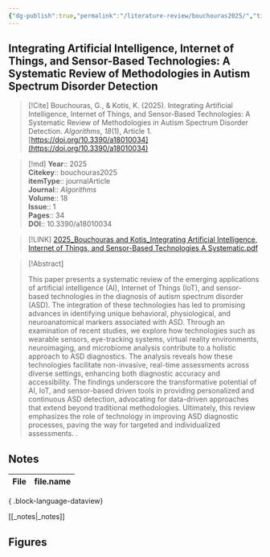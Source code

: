 ```yaml
---
{"dg-publish":true,"permalink":"/literature-review/bouchouras2025/","title":"Integrating Artificial Intelligence, Internet of Things, and Sensor-Based Technologies A Systematic Review of Methodologies in Autism Spectrum Disorder Detection","tags":["artificial","intelligence","autism","spectrum","disorder","Internet","of","Things","non-invasive","diagnostics","sensor-based","technologies"]}
---
```



## Integrating Artificial Intelligence, Internet of Things, and Sensor-Based Technologies: A Systematic Review of Methodologies in Autism Spectrum Disorder Detection

> [!Cite]
> Bouchouras, G., & Kotis, K. (2025). Integrating Artificial Intelligence, Internet of Things, and Sensor-Based Technologies: A Systematic Review of Methodologies in Autism Spectrum Disorder Detection. _Algorithms_, _18_(1), Article 1. [https://doi.org/10.3390/a18010034](https://doi.org/10.3390/a18010034)


>[!md]
> **Year**:: 2025   
> **Citekey**:: bouchouras2025  
> **itemType**:: journalArticle  
> **Journal**:: *Algorithms*  
> **Volume**:: 18  
> **Issue**:: 1   
> **Pages**:: 34  
> **DOI**:: 10.3390/a18010034    

> [!LINK] 
> [2025_Bouchouras and Kotis_Integrating Artificial Intelligence, Internet of Things, and Sensor-Based Technologies A Systematic.pdf](zotero://select/library/items/SGIBJIQB)

> [!Abstract]
>
> This paper presents a systematic review of the emerging applications of artificial intelligence (AI), Internet of Things (IoT), and sensor-based technologies in the diagnosis of autism spectrum disorder (ASD). The integration of these technologies has led to promising advances in identifying unique behavioral, physiological, and neuroanatomical markers associated with ASD. Through an examination of recent studies, we explore how technologies such as wearable sensors, eye-tracking systems, virtual reality environments, neuroimaging, and microbiome analysis contribute to a holistic approach to ASD diagnostics. The analysis reveals how these technologies facilitate non-invasive, real-time assessments across diverse settings, enhancing both diagnostic accuracy and accessibility. The findings underscore the transformative potential of AI, IoT, and sensor-based driven tools in providing personalized and continuous ASD detection, advocating for data-driven approaches that extend beyond traditional methodologies. Ultimately, this review emphasizes the role of technology in improving ASD diagnostic processes, paving the way for targeted and individualized assessments.
>.
> 


## Notes

| File | file.name |
| ---- | --------- |

{ .block-language-dataview}

[[_notes\|_notes]]

## Figures

